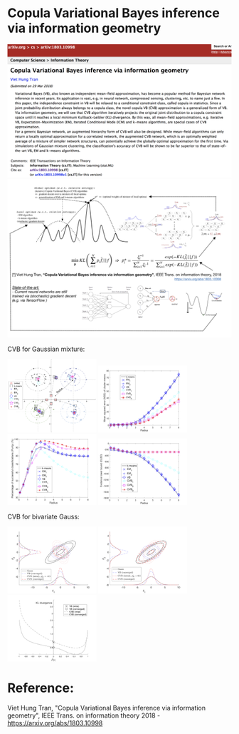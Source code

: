 # Copula Variational Bayes inference via information geometry

  <img src="./intro/arxiv_abstract.png" width="800" />
  <img src="./intro/CVB vs neural.png" width="800" /> 

CVB for Gaussian mixture: 

<p float="left">

  <img src="./CVB for Gaussian mixture/figures/sec6_Cluster_v4.png" width="200" />
  <img src="./CVB for Gaussian mixture/figures/sec6_Cluster_MSE.png" width="200" /> 
  <img src="./CVB for Gaussian mixture/figures/sec6_Cluster_purity.png" width="200" />
  <img src="./CVB for Gaussian mixture/figures/sec6_Cluster_ELBO.png" width="200" /> 
</p>

CVB for bivariate Gauss:

<p float="left">
  <img src="./CVB for bivariate Gauss/Figures/sec6_Gauss_minus.png" width="200" /> 
  <img src="./CVB for bivariate Gauss/Figures/sec6_Gauss_plus.png" width="200" />
  <img src="./CVB for bivariate Gauss/Figures/sec6_Gauss_KLD.png" width="200" />
</p>

# Reference:

Viet Hung Tran, "Copula Variational Bayes inference via information geometry", IEEE Trans. on information theory 2018 - https://arxiv.org/abs/1803.10998

